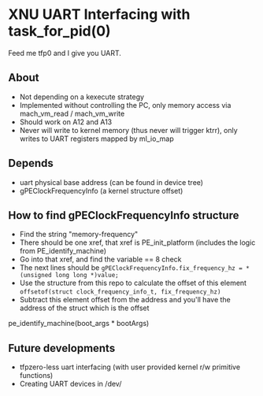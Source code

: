 # XNU UART Interfacing with task_for_pid(0)
Feed me tfp0 and I give you UART.

## About
- Not depending on a kexecute strategy
- Implemented without controlling the PC, only memory access via mach_vm_read / mach_vm_write
- Should work on A12 and A13
- Never will write to kernel memory (thus never will trigger ktrr), only writes to UART registers mapped by ml_io_map

## Depends
- uart physical base address (can be found in device tree)
- gPEClockFrequencyInfo (a kernel structure offset)

## How to find gPEClockFrequencyInfo structure
- Find the string "memory-frequency"
- There should be one xref, that xref is PE_init_platform (includes the logic from PE_identify_machine)
- Go into that xref, and find the variable == 8 check
- The next lines should be ```gPEClockFrequencyInfo.fix_frequency_hz = *(unsigned long long *)value;```
- Use the structure from this repo to calculate the offset of this element ```offsetof(struct clock_frequency_info_t, fix_frequency_hz)```
- Subtract this element offset from the address and you'll have the address of the struct which is the offset

pe_identify_machine(boot_args * bootArgs)

## Future developments
- tfpzero-less uart interfacing (with user provided kernel r/w primitive functions)
- Creating UART devices in /dev/
